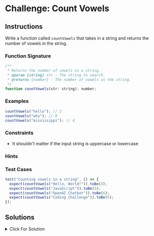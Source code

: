 # Challenge: Count Vowels

## Instructions

Write a function called `countVowels` that takes in a string and returns the number of vowels in the string.

### Function Signature

```js
/**
 * Returns the number of vowels in a string.
 * @param {string} str - The string to search.
 * @returns {number} - The number of vowels in the string.
 */
function countVowels(str: string): number;
```

### Examples

```js
countVowels("hello"); // 2
countVowels("why"); // 0
countVowels("mississippi"); // 4
```

### Constraints

- It shouldn't matter if the input string is uppercase or lowercase

### Hints

### Test Cases

```js
test("Counting vowels in a string", () => {
  expect(countVowels("Hello, World!")).toBe(3);
  expect(countVowels("JavaScript")).toBe(3);
  expect(countVowels("OpenAI Chatbot")).toBe(6);
  expect(countVowels("Coding Challenge")).toBe(5);
});
```

## Solutions

<details>
  <summary>Click For Solution</summary>

```js
function countVowels(str) {
  const formattedStr = str.toLowerCase();
  let count = 0;

  for (let i = 0; i < formattedStr.length; i++) {
    const char = formattedStr[i];

    if (
      char === "a" ||
      char === "e" ||
      char === "i" ||
      char === "o" ||
      char === "u"
    ) {
      count++;
    }
  }

  return count;
}
```

## Explanation

- Make the string lowercase. This is because we want to count both uppercase and lowercase vowels.
- Create a variable called `count` and set it to `0`. This is the variable we will use to keep track of how many vowels we have found.
- Create a `for` loop that will loop through each character in the string. We then create a variable called `char` and set it to the current character in the string.
- Check if the character is a vowel. If it is, we increment `count` by `1`. Once we have looped through the entire string, we return `count`.

</details>
